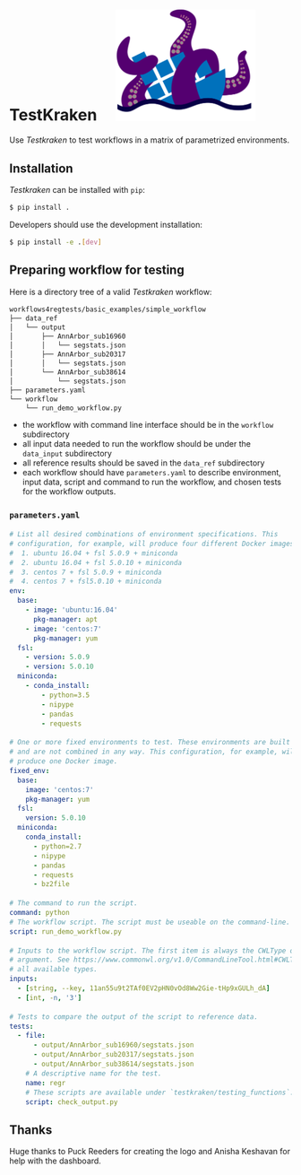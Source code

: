 # TestKraken   &nbsp; &nbsp; <img src="testkraken/dashboard_template/images/TestKraken_final.png" width="250">

Use _Testkraken_ to test workflows in a matrix of parametrized environments.

## Installation

_Testkraken_ can be installed with `pip`:

```bash
$ pip install .
```

Developers should use the development installation:

```bash
$ pip install -e .[dev]
```

## Preparing workflow for testing

Here is a directory tree of a valid _Testkraken_ workflow:

```
workflows4regtests/basic_examples/simple_workflow
├── data_ref
│   └── output
│       ├── AnnArbor_sub16960
│       │   └── segstats.json
│       ├── AnnArbor_sub20317
│       │   └── segstats.json
│       └── AnnArbor_sub38614
│           └── segstats.json
├── parameters.yaml
└── workflow
    └── run_demo_workflow.py
```

* the workflow with command line interface should be in the `workflow` subdirectory
* all input data needed to run the workflow should be under the `data_input` subdirectory
* all reference results should be saved in the `data_ref` subdirectory
* each workflow should have `parameters.yaml` to describe environment, input data, script and command to run the workflow, and chosen tests for the workflow outputs.

### `parameters.yaml`

```yaml
# List all desired combinations of environment specifications. This
# configuration, for example, will produce four different Docker images:
#  1. ubuntu 16.04 + fsl 5.0.9 + miniconda
#  2. ubuntu 16.04 + fsl 5.0.10 + miniconda
#  3. centos 7 + fsl 5.0.9 + miniconda
#  4. centos 7 + fsl5.0.10 + miniconda
env:
  base:
    - image: 'ubuntu:16.04'
      pkg-manager: apt
    - image: 'centos:7'
      pkg-manager: yum
  fsl:
    - version: 5.0.9
    - version: 5.0.10
  miniconda:
    - conda_install:
        - python=3.5
        - nipype
        - pandas
        - requests

# One or more fixed environments to test. These environments are built as defined
# and are not combined in any way. This configuration, for example, will
# produce one Docker image.
fixed_env:
  base:
    image: 'centos:7'
    pkg-manager: yum
  fsl:
    version: 5.0.10
  miniconda:
    conda_install:
      - python=2.7
      - nipype
      - pandas
      - requests
      - bz2file

# The command to run the script.
command: python
# The workflow script. The script must be useable on the command-line.
script: run_demo_workflow.py

# Inputs to the workflow script. The first item is always the CWLType of the
# argument. See https://www.commonwl.org/v1.0/CommandLineTool.html#CWLType for
# all available types.
inputs:
  - [string, --key, 11an55u9t2TAf0EV2pHN0vOd8Ww2Gie-tHp9xGULh_dA]
  - [int, -n, '3']

# Tests to compare the output of the script to reference data.
tests:
  - file:
      - output/AnnArbor_sub16960/segstats.json
      - output/AnnArbor_sub20317/segstats.json
      - output/AnnArbor_sub38614/segstats.json
    # A descriptive name for the test.
    name: regr
    # These scripts are available under `testkraken/testing_functions`.
    script: check_output.py
```

## Thanks
Huge thanks to Puck Reeders for creating the logo and Anisha Keshavan for help with the dashboard.